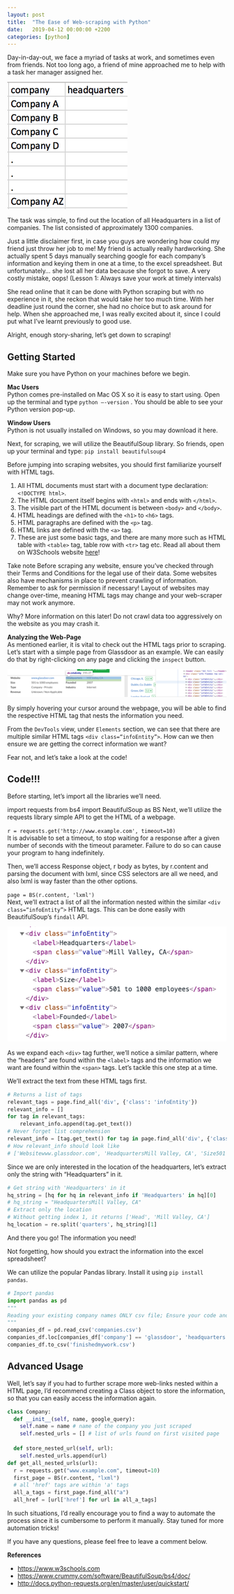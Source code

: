 ```yaml
---
layout: post
title:  "The Ease of Web-scraping with Python"
date:   2019-04-12 00:00:00 +2200
categories: [python]
---
```

Day-in-day-out, we face a myriad of tasks at work, and sometimes even from friends. Not too long ago, a friend of mine approached me to help with a task her manager assigned her.

![Screenshot broadcast](https://raw.githubusercontent.com/terryyylim/terryyylim.github.io/master/static/img/_posts/post1_image1.png  "Screenshot broadcast")

The task was simple, to find out the location of all Headquarters in a list of companies. The list consisted of approximately 1300 companies.

Just a little disclaimer first, in case you guys are wondering how could my friend just throw her job to me! My friend is actually really hardworking. She actually spent 5 days manually searching google for each company’s information and keying them in one at a time, to the excel spreadsheet. But unfortunately… she lost all her data because she forgot to save. A very costly mistake, oops! (Lesson 1: Always save your work at timely intervals)

She read online that it can be done with Python scraping but with no experience in it, she reckon that would take her too much time. With her deadline just round the corner, she had no choice but to ask around for help. When she approached me, I was really excited about it, since I could put what I’ve learnt previously to good use.

Alright, enough story-sharing, let’s get down to scraping!

## Getting Started
Make sure you have Python on your machines before we begin.

**Mac Users**  
Python comes pre-installed on Mac OS X so it is easy to start using. Open up the terminal and type `python —-version` . You should be able to see your Python version pop-up.

**Window Users**  
Python is not usually installed on Windows, so you may download it here.

Next, for scraping, we will utilize the BeautifulSoup library.
So friends, open up your terminal and type:
`pip install beautifulsoup4`

Before jumping into scraping websites, you should first familiarize yourself with HTML tags.

1. All HTML documents must start with a document type declaration: `<!DOCTYPE html>`.
2. The HTML document itself begins with `<html>` and ends with `</html>`.
3. The visible part of the HTML document is between `<body>` and `</body>`.
4. HTML headings are defined with the `<h1>` to `<h6>` tags.
5. HTML paragraphs are defined with the `<p>` tag.
6. HTML links are defined with the `<a>` tag.
7. These are just some basic tags, and there are many more such as HTML table with `<table>` tag, table row with `<tr>` tag etc. Read all about them on W3Schools website [here](https://www.w3schools.com/HTML/)!

Take note
Before scraping any website, ensure you’ve checked through their Terms and Conditions for the legal use of their data. Some websites also have mechanisms in place to prevent crawling of information. Remember to ask for permission if necessary!
Layout of websites may change over-time, meaning HTML tags may change and your web-scraper may not work anymore. 

Why? More information on this later!
Do not crawl data too aggressively on the website as you may crash it.

**Analyzing the Web-Page**  
As mentioned earlier, it is vital to check out the HTML tags prior to scraping. Let’s start with a simple page from Glassdoor as an example. We can easily do that by right-clicking on any page and clicking the `inspect` button.

![Screenshot broadcast](https://raw.githubusercontent.com/terryyylim/terryyylim.github.io/master/static/img/_posts/post1_image2.png  "Screenshot broadcast")

By simply hovering your cursor around the webpage, you will be able to find the respective HTML tag that nests the information you need.

From the `DevTools` view, under `Elements` section, we can see that there are multiple similar HTML tags `<div class=“infoEntity”>`. How can we then ensure we are getting the correct information we want?

Fear not, and let’s take a look at the code!

## Code!!!
Before starting, let’s import all the libraries we’ll need.

import requests
from bs4 import BeautifulSoup as BS
Next, we’ll utilize the requests library simple API to get the HTML of a webpage.

`r = requests.get('http://www.example.com', timeout=10)`  
It is advisable to set a timeout, to stop waiting for a response after a given number of seconds with the timeout parameter. Failure to do so can cause your program to hang indefinitely.

Then, we’ll access Response object, r body as bytes, by r.content and parsing the document with lxml, since CSS selectors are all we need, and also lxml is way faster than the other options.

`page = BS(r.content, 'lxml')`  
Next, we’ll extract a list of all the information nested within the similar `<div class=“infoEntity”>` HTML tags. This can be done easily with BeautifulSoup’s `findall` API.

![Screenshot broadcast](https://raw.githubusercontent.com/terryyylim/terryyylim.github.io/master/static/img/_posts/post1_image3.png  "Screenshot broadcast")

As we expand each `<div>` tag further, we’ll notice a similar pattern, where the “headers” are found within the `<label>` tags and the information we want are found within the `<span>` tags. Let’s tackle this one step at a time.

We’ll extract the text from these HTML tags first.

```python
# Returns a list of tags
relevant_tags = page.find_all('div', {'class': 'infoEntity'})
relevant_info = []
for tag in relevant_tags:
    relevant_info.append(tag.get_text())
# Never forget list comprehension
relevant_info = [tag.get_text() for tag in page.find_all('div', {'class': 'infoEntity'})]
# How relevant_info should look like
# ['Websitewww.glassdoor.com', 'HeadquartersMill Valley, CA', 'Size501 to 1000 employees', 'Founded 2007', ...etc]
```
Since we are only interested in the location of the headquarters, let’s extract only the string with “Headquarters” in it.

```python
# Get string with 'Headquarters' in it
hq_string = [hq for hq in relevant_info if 'Headquarters' in hq][0]
# hq_string = "HeadquartersMill Valley, CA"
# Extract only the location
# Without getting index 1, it returns ['Head', 'Mill Valley, CA']
hq_location = re.split('quarters', hq_string)[1]
```
And there you go! The information you need!

Not forgetting, how should you extract the information into the excel spreadsheet?

We can utilize the popular Pandas library. Install it using `pip install pandas`.

```python
# Import pandas
import pandas as pd
"""
Reading your existing company names ONLY csv file; Ensure your code and csv file is in the same directory if you're using the code format below
"""
companies_df = pd.read_csv('companies.csv')
companies_df.loc[companies_df['company'] == 'glassdoor', 'headquarters'] = hq_location
companies_df.to_csv('finishedmywork.csv')
```

## Advanced Usage
Well, let’s say if you had to further scrape more web-links nested within a HTML page, I’d recommend creating a Class object to store the information, so that you can easily access the information again.

```python
class Company:
  def __init__(self, name, google_query):
    self.name = name # name of the company you just scraped
    self.nested_urls = [] # list of urls found on first visited page
      
  def store_nested_url(self, url):
    self.nested_urls.append(url)
def get_all_nested_urls(url):
  r = requests.get("www.example.com", timeout=10)
  first_page = BS(r.content, "lxml")
  # all 'href' tags are within 'a' tags
  all_a_tags = first_page.find_all("a")
  all_href = [url['href'] for url in all_a_tags]
```
In such situations, I’d really encourage you to find a way to automate the process since it is cumbersome to perform it manually. Stay tuned for more automation tricks!

If you have any questions, please feel free to leave a comment below.

**References**  
- https://www.w3schools.com
- https://www.crummy.com/software/BeautifulSoup/bs4/doc/
- http://docs.python-requests.org/en/master/user/quickstart/